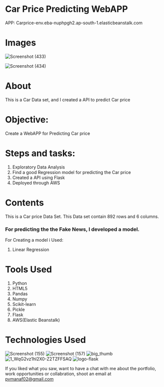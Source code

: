 
# Car Price Predicting WebAPP
 
APP: Carprice-env.eba-nuphpgh2.ap-south-1.elasticbeanstalk.com


# Images
![Screenshot (433)](https://user-images.githubusercontent.com/84491967/152542759-e141ea06-e5e8-4175-ab77-301ecef44a28.png)


![Screenshot (434)](https://user-images.githubusercontent.com/84491967/152542974-8cb4b0a6-fd3c-40c4-986e-d8acc70747f6.png)


# About

This is a Car Data set, and I created a API to predict Car price

# Objective: 
Create a WebAPP for Predicting Car price
# Steps and tasks:
1. Exploratory Data Analysis
2. Find a good Regression model for predicting the Car price
3. Created a API using Flask
4. Deployed through AWS




# Contents
This is a Car price Data Set. This Data set contain 892 rows and 6 columns.

### For predicting the the Fake News, I developed a model.

For Creating a model i Used:

1. Linear Regression



# Tools Used

1) Python
2) HTML5
3) Pandas
4) Numpy
5) Scikit-learn
6) Pickle
7) Flask
8) AWS(Elastic Beanstalk)





# Technologies Used
![Screenshot (155)](https://user-images.githubusercontent.com/84491967/139635128-5ac86cca-3de3-483e-9ba2-d0de52da5e49.png)
![Screenshot (157)](https://user-images.githubusercontent.com/84491967/140642806-d77b4a89-7c81-4fd7-83da-2c1f694212f6.png)
![big_thumb](https://user-images.githubusercontent.com/84491967/168413668-b894f145-b615-4597-b110-a8801788cfcf.jpg)
![1_WqG2vz1hl2X0-Z2TZFFSAQ](https://user-images.githubusercontent.com/84491967/168414047-c2e4f446-179e-45ae-a0cd-ca3f9c61be86.png)
![logo-flask](https://user-images.githubusercontent.com/84491967/168413929-106a658d-ef3b-4aa4-adbd-83069a80ecd8.png)




If you liked what you saw, want to have a chat with me about the portfolio, work opportunities or collabration, shoot an email at pvmanaf02@gmail.com

